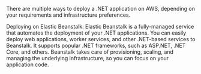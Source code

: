 
There are multiple ways to deploy a .NET application on AWS, depending on your requirements and infrastructure preferences.

Deploying on Elastic Beanstalk: Elastic Beanstalk is a fully-managed service that automates the deployment of your .NET applications. 
You can easily deploy web applications, worker services, and other .NET-based services to Beanstalk. It supports popular .NET frameworks, such as ASP.NET, 
.NET Core, and others. Beanstalk takes care of provisioning, scaling, and managing the underlying infrastructure, so you can focus on your application code.

